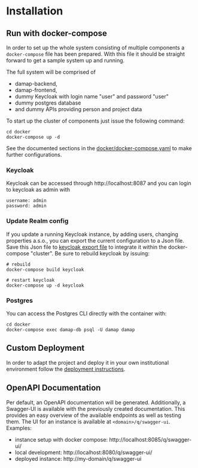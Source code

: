 # Installation

## Run with docker-compose

In order to set up the whole system consisting of multiple components a
`docker-compose` file has been prepared. With this file it should be
straight forward to get a sample system up and running.

The full system will be comprised of

- damap-backend,
- damap-frontend,
- dummy Keycloak with login name "user" and password "user"
- dummy postgres database
- and dummy APIs providing person and project data

To start up the cluster of components just issue the following command:

```shell
cd docker
docker-compose up -d
```

See the documented sections in the [docker/docker-compose.yaml]() to make further
configurations.

### Keycloak

Keycloak can be accessed through http://localhost:8087 and you can login
to keycloak as admin with

```shell
username: admin
password: admin
```

### Update Realm config

If you update a running Keycloak instance, by adding users, changing properties
a.s.o., you can export the current configuration to a Json file.
Save this Json file to [keycloak export file](docker/sample-damap-realm-export.json)
to integrate it within the docker-compose "cluster". Be sure to rebuild keycloak
by issuing:

```shell
# rebuild
docker-compose build keycloak

# restart keycloak
docker-compose up -d keycloak
```

### Postgres

You can access the Postgres CLI directly with the container with:

```shell
cd docker
docker-compose exec damap-db psql -U damap damap
```

## Custom Deployment

In order to adapt the project and deploy it in your own institutional environment
follow the [deployment instructions](INSTALLATION.md).

## OpenAPI Documentation

Per default, an OpenAPI documentation will be generated. Additionally, a
Swagger-UI is available with the previously created documentation. This provides
an easy overview of the available endpoints as well as testing them. The UI for
an instance is available at `<domain>/q/swagger-ui`. Examples:

- instance setup with docker compose: http://localhost:8085/q/swagger-ui/
- local development: http://localhost:8080/q/swagger-ui/
- deployed instance: http://my-domain/q/swagger-ui
